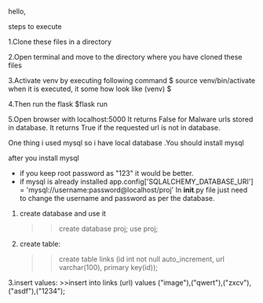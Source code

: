 hello,

steps to execute

1.Clone these files in a directory

2.Open terminal and move to the directory where you have cloned these files

3.Activate venv by executing following command 
    $ source venv/bin/activate 
  when it is executed, it some how look like 
    (venv) $

4.Then run the flask 
    $flask run

5.Open browser with 
    localhost:5000 
 It returns False for Malware urls stored in database.
 It returns True if the requested url is not in database.

One thing i used mysql so i have local database .You should install mysql

after you install mysql
* if you keep root password as "123" it would be better.
* if mysql is already installed 
    app.config['SQLALCHEMY_DATABASE_URI'] = 'mysql://username:password@localhost/proj'
  In __init__.py file just need to change the username and password as per the database. 
1. create database and use it
      >>create database proj;
      >>use proj;

2. create table:
      >>create table links (id int not null auto_increment, url varchar(100),  primary key(id));

3.insert values:
      >>insert into links (url) values ("image"),("qwert"),("zxcv"),("asdf"),("1234");
